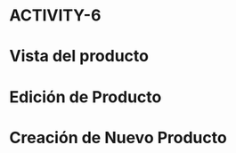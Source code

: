 # ACTIVITY-6
<!DOCTYPE html>
<html lang="en">
<head>
    <meta charset="UTF-8">
    <meta name="viewport" content="width=device-width, initial-scale=1.0">
    <title>Vista del producto</title>
</head>
<body>
    <h1>Vista del producto</h1>
    <!-- Contenido de la vista -->
</body>
</html>
<!DOCTYPE html>
<html lang="en">
<head>
    <meta charset="UTF-8">
    <meta name="viewport" content="width=device-width, initial-scale=1.0">
    <title>Edición de Producto</title>
</head>
<body>
    <h1>Edición de Producto</h1>
    <!-- Contenido de la vista -->
</body>
</html>
<!DOCTYPE html>
<html lang="en">
<head>
    <meta charset="UTF-8">
    <meta name="viewport" content="width=device-width, initial-scale=1.0">
    <title>Creación de Nuevo Producto</title>
</head>
<body>
    <h1>Creación de Nuevo Producto</h1>
    <!-- Contenido de la vista -->
</body>
</html>
